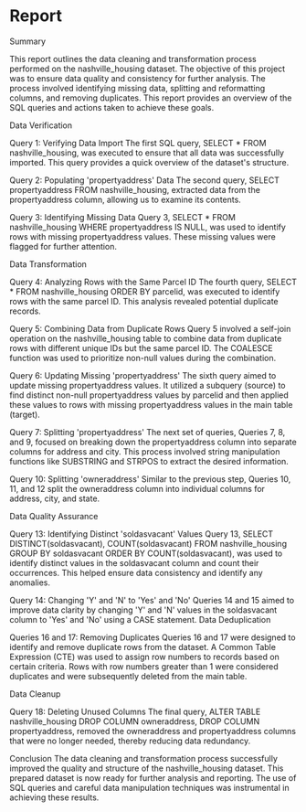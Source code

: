 # Report

Summary

This report outlines the data cleaning and transformation process performed on the nashville_housing dataset. The objective of this project was to ensure data quality and consistency for further analysis. The process involved identifying missing data, splitting and reformatting columns, and removing duplicates. This report provides an overview of the SQL queries and actions taken to achieve these goals.

Data Verification

Query 1: Verifying Data Import
The first SQL query, SELECT * FROM nashville_housing, was executed to ensure that all data was successfully imported. This query provides a quick overview of the dataset's structure.

Query 2: Populating 'propertyaddress' Data
The second query, SELECT propertyaddress FROM nashville_housing, extracted data from the propertyaddress column, allowing us to examine its contents.

Query 3: Identifying Missing Data
Query 3, SELECT * FROM nashville_housing WHERE propertyaddress IS NULL, was used to identify rows with missing propertyaddress values. These missing values were flagged for further attention.

Data Transformation

Query 4: Analyzing Rows with the Same Parcel ID
The fourth query, SELECT * FROM nashville_housing ORDER BY parcelid, was executed to identify rows with the same parcel ID. This analysis revealed potential duplicate records.

Query 5: Combining Data from Duplicate Rows
Query 5 involved a self-join operation on the nashville_housing table to combine data from duplicate rows with different unique IDs but the same parcel ID. The COALESCE function was used to prioritize non-null values during the combination.

Query 6: Updating Missing 'propertyaddress'
The sixth query aimed to update missing propertyaddress values. It utilized a subquery (source) to find distinct non-null propertyaddress values by parcelid and then applied these values to rows with missing propertyaddress values in the main table (target).

Query 7: Splitting 'propertyaddress'
The next set of queries, Queries 7, 8, and 9, focused on breaking down the propertyaddress column into separate columns for address and city. This process involved string manipulation functions like SUBSTRING and STRPOS to extract the desired information.

Query 10: Splitting 'owneraddress'
Similar to the previous step, Queries 10, 11, and 12 split the owneraddress column into individual columns for address, city, and state.

Data Quality Assurance

Query 13: Identifying Distinct 'soldasvacant' Values
Query 13, SELECT DISTINCT(soldasvacant), COUNT(soldasvacant) FROM nashville_housing GROUP BY soldasvacant ORDER BY COUNT(soldasvacant), was used to identify distinct values in the soldasvacant column and count their occurrences. This helped ensure data consistency and identify any anomalies.

Query 14: Changing 'Y' and 'N' to 'Yes' and 'No'
Queries 14 and 15 aimed to improve data clarity by changing 'Y' and 'N' values in the soldasvacant column to 'Yes' and 'No' using a CASE statement.
Data Deduplication

Queries 16 and 17: Removing Duplicates
Queries 16 and 17 were designed to identify and remove duplicate rows from the dataset. A Common Table Expression (CTE) was used to assign row numbers to records based on certain criteria. Rows with row numbers greater than 1 were considered duplicates and were subsequently deleted from the main table.

Data Cleanup

Query 18: Deleting Unused Columns
The final query, ALTER TABLE nashville_housing DROP COLUMN owneraddress, DROP COLUMN propertyaddress, removed the owneraddress and propertyaddress columns that were no longer needed, thereby reducing data redundancy.

Conclusion
The data cleaning and transformation process successfully improved the quality and structure of the nashville_housing dataset. This prepared dataset is now ready for further analysis and reporting. The use of SQL queries and careful data manipulation techniques was instrumental in achieving these results.
